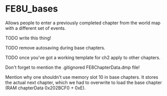 # FE8U_bases
 Allows people to enter a previously completed chapter from the world map with a different set of events.

TODO write this thing!

TODO remove autosaving during base chapters.

TODO once you've got a working template for ch2 apply to other chapters.

Don't forget to mention the .gitignored FE8ChapterData.dmp file!

Mention why one shouldn't use memory slot 10 in base chapters. It stores the actual next chapter, which we had to overwrite to load the base chapter (RAM chapterData 0x202BCF0 + 0xE).